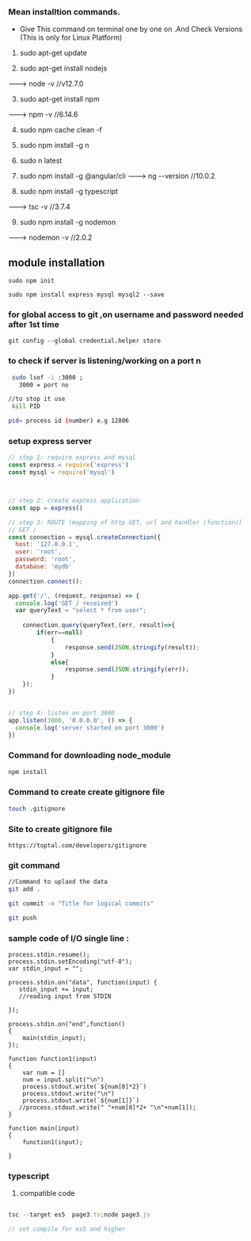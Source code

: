 ### Mean installtion commands.
- Give This command on terminal one by one on .And Check Versions
(This is only for Linux Platform)  

1. sudo apt-get update

2. sudo apt-get install nodejs

---> node -v  //v12.7.0 

3. sudo apt-get install npm

---> npm -v  //6.14.6

4. sudo npm cache clean  -f

5. sudo npm install -g  n

6. sudo n latest

7. sudo npm install  -g @angular/cli
---> ng --version //10.0.2

8. sudo npm install  -g typescript

---> tsc -v //3.7.4

9. sudo npm install  -g nodemon

---> nodemon -v //2.0.2

## module installation
```
sudo npm init

sudo npm install express mysql mysql2 --save

```
### for global access to git ,on username and password needed after 1st time 
```
git config --global credential.helper store

```
### to check if server is listening/working on a port n
```bash
 sudo lsof -i :3000 ;
   3000 = port no

//to stop it use
 kill PID

pid= process id (number) e.g 12806

```

### setup express server
```js
// step 1: require express and mysql
const express = require('express')
const mysql = require('mysql')



// step 2: create express application
const app = express()

// step 3: ROUTE (mapping of http GET, url and handler (function))
// GET /
const connection = mysql.createConnection({
  host: '127.0.0.1',
  user: 'root',
  password: 'root',
  database: 'mydb'
})
connection.connect();

app.get('/', (request, response) => {
  console.log('GET / received')
  var queryText = "select * from user";
    
    connection.query(queryText,(err, result)=>{
        if(err==null)
            {
                response.send(JSON.stringify(result));
            }
            else{
                response.send(JSON.stringify(err));
            }
    });
})


// step 4: listen on port 3000
app.listen(3000, '0.0.0.0', () => {
  console.log('server started on port 3000')
})
```



### Command for downloading node_module
```bash
npm install
```

### Command to create create gitignore file
```bash
touch .gitignore
```


### Site to create gitignore file
```
https://toptal.com/developers/gitignore
```
### git command

```bash
//Command to uplaod the data
git add .

git commit -m "Title for logical commits"

git push
```
### sample code of I/O single line :

```
process.stdin.resume();
process.stdin.setEncoding("utf-8");
var stdin_input = "";

process.stdin.on("data", function(input) {
   stdin_input += input;
   //reading input from STDIN

});

process.stdin.on("end",function()
{
    main(stdin_input);
});

function function1(input)
{
    var num = []
    num = input.split("\n")
    process.stdout.write(`${num[0]*2}`)
    process.stdout.write("\n")
    process.stdout.write(`${num[1]}`)
   //process.stdout.write(" "+num[0]*2+ "\n"+num[1]); 
}

function main(input)
{
    function1(input);

}
```


### typescript

1. compatible code
```ts

tsc --target es5  page3.ts;node page3.js

// set compile for es5 and higher
```